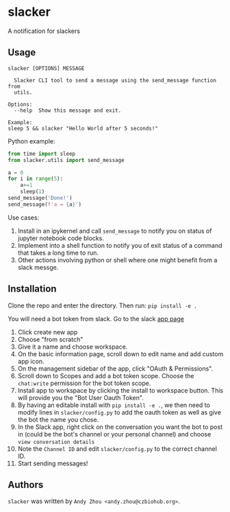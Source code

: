 slacker
=======
A notification for slackers

Usage
-----
```
slacker [OPTIONS] MESSAGE

  Slacker CLI tool to send a message using the send_message function from
  utils.

Options:
  --help  Show this message and exit.

Example:
sleep 5 && slacker "Hello World after 5 seconds!"
```
Python example:
```python
from time import sleep
from slacker.utils import send_message

a = 0
for i in range(5):
    a+=1
    sleep(1)
send_message('Done!')
send_message(f'a = {a}')
```

Use cases:
1. Install in an ipykernel and call `send_message` to notify you on status of jupyter notebook code blocks.
2. Implement into a shell function to notify you of exit status of a command that takes a long time to run.
3. Other actions involving python or shell where one might benefit from a slack messge.


Installation
------------
Clone the repo and enter the directory.  Then run:
`pip install -e .`

You will need a bot token from slack.  Go to the slack [app page](https://api.slack.com/apps)

1. Click create new app
2. Choose "from scratch"
3. Give it a name and choose workspace.
4. On the basic information page, scroll down to edit name and add custom app icon.
5. On the management sidebar of the app, click "OAuth & Permissions".
6. Scroll down to Scopes and add a bot token scope.  Choose the `chat:write` permission for the bot token scope.
7. Install app to workspace by clicking the install to workspace button.  This will provide you the "Bot User Oauth Token".
8. By having an editable install with `pip install -e .`, we then need to modify lines in `slacker/config.py` to add the oauth token as well as give the bot the name you chose.
9. In the Slack app, right click on the conversation you want the bot to post in (could be the bot's channel or your personal channel) and choose `view conversation details`
10. Note the `Channel ID` and edit `slacker/config.py` to the correct channel ID.
11. Start sending messages!

Authors
-------

`slacker` was written by `Andy Zhou <andy.zhou@czbiohub.org>`.

